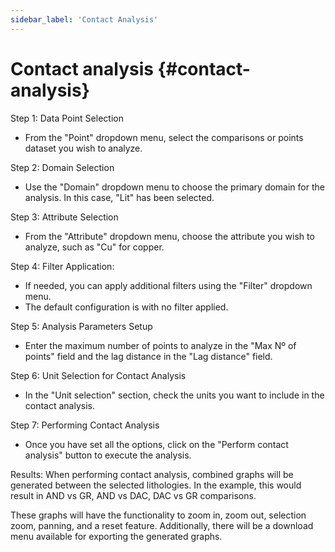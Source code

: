 ```yaml
---
sidebar_label: 'Contact Analysis'
---
```

# **Contact analysis** {#contact-analysis}

Step 1: Data Point Selection

* From the "Point" dropdown menu, select the comparisons or points dataset you wish to analyze.

Step 2: Domain Selection

* Use the "Domain" dropdown menu to choose the primary domain for the analysis. In this case, "Lit" has been selected.

Step 3: Attribute Selection

* From the "Attribute" dropdown menu, choose the attribute you wish to analyze, such as "Cu" for copper.

Step 4: Filter Application:

* If needed, you can apply additional filters using the "Filter" dropdown menu.  
* The default configuration is with no filter applied.

Step 5: Analysis Parameters Setup

* Enter the maximum number of points to analyze in the "Max Nº of points" field and the lag distance in the "Lag distance" field.

Step 6: Unit Selection for Contact Analysis

* In the "Unit selection" section, check the units you want to include in the contact analysis.

Step 7: Performing Contact Analysis

* Once you have set all the options, click on the "Perform contact analysis" button to execute the analysis.

Results: When performing contact analysis, combined graphs will be generated between the selected lithologies. In the example, this would result in AND vs GR, AND vs DAC, DAC vs GR comparisons.

These graphs will have the functionality to zoom in, zoom out, selection zoom, panning, and a reset feature. Additionally, there will be a download menu available for exporting the generated graphs.

